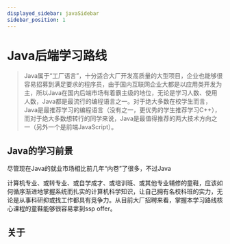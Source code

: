 ```yaml
---
displayed_sidebar: javaSidebar
sidebar_position: 1
---
```


# Java后端学习路线



>Java属于“工厂语言”，十分适合大厂开发高质量的大型项目，企业也能够很容易招募到满足要求的程序员，由于国内互联网企业大都是以应用类开发为主，所以Java在国内后端市场有着霸主级的地位，无论是学习人数、使用人数，Java都是最流行的编程语言之一。对于绝大多数在校学生而言，Java是最推荐学习的编程语言（没有之一，更优秀的学生推荐学习C++），而对于绝大多数想转行的同学来说，Java是最值得推荐的两大技术方向之一（另外一个是前端JavaScript）。

## Java的学习前景
尽管现在Java的就业市场相比前几年“内卷”了很多，不过Java



计算机专业、或转专业、或自学成才、或培训班、或其他专业辅修的童鞋，应该如何循序渐进地掌握系统而扎实的计算机科学知识，让自己拥有名校科班的实力，无论是从事科研抑或找工作都具有竞争力。从目前大厂招聘来看，掌握本学习路线核心课程的童鞋能够很容易拿到ssp offer。


## 关于


<Comment></Comment>